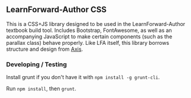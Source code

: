 LearnForward-Author CSS
---------

This is a CSS+JS library designed to be used in the LearnForward-Author textbook build tool. Includes Bootstrap, FontAwesome, as well as an accompanying JavaScript to make certain components (such as the parallax class) behave properly. Like LFA itself, this library borrows structure and design from [Axis](https://github.com/jenius/axis).

### Developing / Testing

Install grunt if you don't have it with `npm install -g grunt-cli`.

Run `npm install`, then `grunt`.